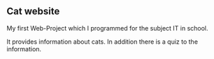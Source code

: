 ## Cat website

My first Web-Project which I programmed for the subject IT in school.

It provides information about cats.
In addition there is a quiz to the information.
